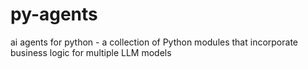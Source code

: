 # py-agents
ai agents for python - a collection of Python modules that incorporate business logic for multiple LLM models
